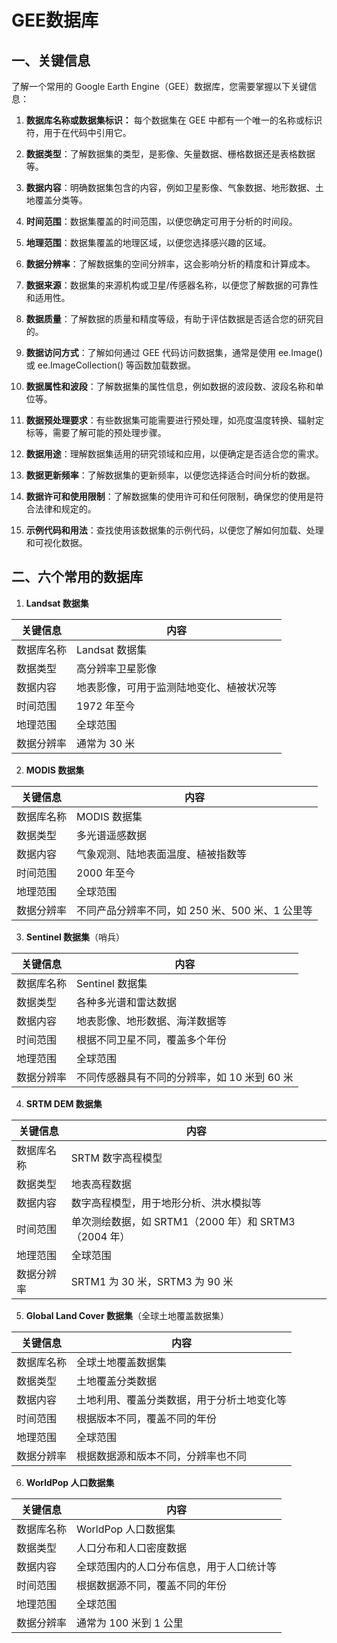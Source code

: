 # GEE数据库
## 一、关键信息
了解一个常用的 Google Earth Engine（GEE）数据库，您需要掌握以下关键信息：

1. **数据库名称或数据集标识：** 每个数据集在 GEE 中都有一个唯一的名称或标识符，用于在代码中引用它。

2. **数据类型**：了解数据集的类型，是影像、矢量数据、栅格数据还是表格数据等。

3. **数据内容**：明确数据集包含的内容，例如卫星影像、气象数据、地形数据、土地覆盖分类等。

4. **时间范围**：数据集覆盖的时间范围，以便您确定可用于分析的时间段。

5. **地理范围**：数据集覆盖的地理区域，以便您选择感兴趣的区域。

6. **数据分辨率**：了解数据集的空间分辨率，这会影响分析的精度和计算成本。

7. **数据来源**：数据集的来源机构或卫星/传感器名称，以便您了解数据的可靠性和适用性。

8. **数据质量**：了解数据的质量和精度等级，有助于评估数据是否适合您的研究目的。

9. **数据访问方式**：了解如何通过 GEE 代码访问数据集，通常是使用 ee.Image() 或 ee.ImageCollection() 等函数加载数据。

10. **数据属性和波段**：了解数据集的属性信息，例如数据的波段数、波段名称和单位等。

11. **数据预处理要求**：有些数据集可能需要进行预处理，如亮度温度转换、辐射定标等，需要了解可能的预处理步骤。

12. **数据用途**：理解数据集适用的研究领域和应用，以便确定是否适合您的需求。

13. **数据更新频率**：了解数据集的更新频率，以便您选择适合时间分析的数据。

14. **数据许可和使用限制**：了解数据集的使用许可和任何限制，确保您的使用是符合法律和规定的。

15. **示例代码和用法**：查找使用该数据集的示例代码，以便您了解如何加载、处理和可视化数据。


## 二、六个常用的数据库
1. **Landsat 数据集**

| 关键信息 |	内容 |
|  ----  | ----  |
数据库名称 |	Landsat 数据集
数据类型	| 高分辨率卫星影像
数据内容	| 地表影像，可用于监测陆地变化、植被状况等
时间范围	| 1972 年至今
地理范围	| 全球范围
数据分辨率	| 通常为 30 米

2. **MODIS 数据集**

| 关键信息 |	内容 |
|  ----  | ----  |
数据库名称	| MODIS 数据集
数据类型	| 多光谱遥感数据
数据内容	| 气象观测、陆地表面温度、植被指数等
时间范围	| 2000 年至今
地理范围	| 全球范围
数据分辨率	| 不同产品分辨率不同，如 250 米、500 米、1 公里等

3. **Sentinel 数据集**（哨兵）

| 关键信息 |	内容 |
|  ----  | ----  |
数据库名称	| Sentinel 数据集
数据类型	| 各种多光谱和雷达数据
数据内容	| 地表影像、地形数据、海洋数据等
时间范围	| 根据不同卫星不同，覆盖多个年份
地理范围	| 全球范围
数据分辨率	| 不同传感器具有不同的分辨率，如 10 米到 60 米

4. **SRTM DEM 数据集**

| 关键信息 |	内容 |
|  ----  | ----  |
数据库名称	| SRTM 数字高程模型
数据类型	| 地表高程数据
数据内容	| 数字高程模型，用于地形分析、洪水模拟等
时间范围	| 单次测绘数据，如 SRTM1（2000 年）和 SRTM3（2004 年）
地理范围	| 全球范围
数据分辨率	| SRTM1 为 30 米，SRTM3 为 90 米

5. **Global Land Cover 数据集**（全球土地覆盖数据集）

| 关键信息 |	内容 |
|  ----  | ----  |
数据库名称	| 全球土地覆盖数据集
数据类型	| 土地覆盖分类数据
数据内容	| 土地利用、覆盖分类数据，用于分析土地变化等
时间范围	| 根据版本不同，覆盖不同的年份
地理范围	| 全球范围
数据分辨率	| 根据数据源和版本不同，分辨率也不同

6. **WorldPop 人口数据集**

| 关键信息 |	内容 |
|  ----  | ----  |
数据库名称	| WorldPop 人口数据集
数据类型	| 人口分布和人口密度数据
数据内容	| 全球范围内的人口分布信息，用于人口统计等
时间范围	| 根据数据源不同，覆盖不同的年份
地理范围	| 全球范围
数据分辨率	| 通常为 100 米到 1 公里
